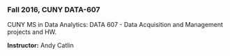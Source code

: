 ### Fall 2016, CUNY DATA-607
 
CUNY MS in Data Analytics: DATA 607 - Data Acquisition and Management projects and HW. 

__Instructor:__  Andy Catlin